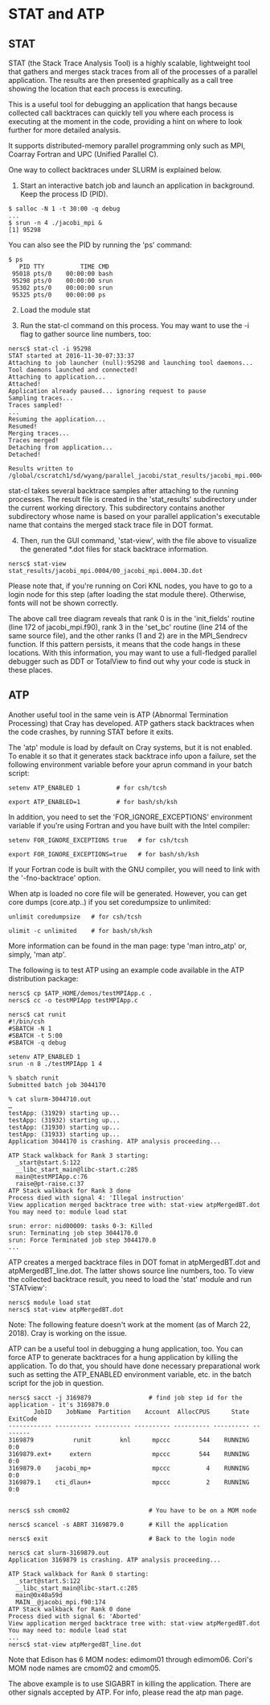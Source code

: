# STAT and ATP

## STAT

STAT (the Stack Trace Analysis Tool) is a highly scalable, lightweight tool that gathers and merges stack traces from all of the processes of a parallel application. The results are then presented graphically as a call tree showing the location that each process is executing.

This is a useful tool for debugging an application that hangs because collected call backtraces can quickly tell you where each process is executing at the moment in the code, providing a hint on where to look further for more detailed analysis.

It supports distributed-memory parallel programming only such as MPI, Coarray Fortran and UPC (Unified Parallel C).

One way to collect backtraces under SLURM is explained below.

1. Start an interactive batch job and launch an application in background. Keep the process ID (PID).
  ```shell
  $ salloc -N 1 -t 30:00 -q debug
  ...
  $ srun -n 4 ./jacobi_mpi &
  [1] 95298
  ```
  You can also see the PID by running the 'ps' command:

  ```shell
  $ ps
     PID TTY          TIME CMD
   95018 pts/0    00:00:00 bash
   95298 pts/0    00:00:00 srun
   95302 pts/0    00:00:00 srun
   95325 pts/0    00:00:00 ps
  ```
2. Load the module stat

3. Run the stat-cl command on this process. You may want to use the -i flag to gather source line numbers, too:

```shell
nersc$ stat-cl -i 95298
STAT started at 2016-11-30-07:33:37
Attaching to job launcher (null):95298 and launching tool daemons...
Tool daemons launched and connected!
Attaching to application...
Attached!
Application already paused... ignoring request to pause
Sampling traces...
Traces sampled!
...
Resuming the application...
Resumed!
Merging traces...
Traces merged!
Detaching from application...
Detached!

Results written to /global/cscratch1/sd/wyang/parallel_jacobi/stat_results/jacobi_mpi.0004
```

stat-cl takes several backtrace samples after attaching to the running processes. The result file is created in the 'stat_results' subdirectory under the current working directory. This subdirectory contains another subdirectory whose name is based on your parallel application's executable name that contains the merged stack trace file in DOT format.

4. Then, run the GUI command, 'stat-view', with the file above to visualize the generated *.dot files for stack backtrace information.

```shell
nersc$ stat-view stat_results/jacobi_mpi.0004/00_jacobi_mpi.0004.3D.dot
```

Please note that, if you're running on Cori KNL nodes, you have to go to a login node for this step (after loading the stat module there). Otherwise, fonts will not be shown correctly.



The above call tree diagram reveals that rank 0 is in the 'init_fields' routine (line 172 of jacobi_mpi.f90), rank 3 in the 'set_bc' routine (line 214 of the same source file), and the other ranks (1 and 2) are in the MPI_Sendrecv function. If this pattern persists, it means that the code hangs in these locations. With this information, you may want to use a full-fledged parallel debugger such as DDT or TotalView to find out why your code is stuck in these places.

## ATP

Another useful tool in the same vein is ATP (Abnormal Termination Processing) that Cray has developed. ATP gathers stack backtraces when the code crashes, by running STAT before it exits.

The 'atp' module is load by default on Cray systems, but it is not enabled. To enable it so that it generates stack backtrace info upon a failure, set the following environment variable before your aprun command in your batch script:

```shell
setenv ATP_ENABLED 1          # for csh/tcsh

export ATP_ENABLED=1          # for bash/sh/ksh
```

In addition, you need to set the 'FOR_IGNORE_EXCEPTIONS' environment variable if you're using Fortran and you have built with the Intel compiler:

```shell
setenv FOR_IGNORE_EXCEPTIONS true   # for csh/tcsh

export FOR_IGNORE_EXCEPTIONS=true   # for bash/sh/ksh
```

If your Fortran code is built with the GNU compiler, you will need to link with the '-fno-backtrace' option.

When atp is loaded no core file will be generated. However, you can get core dumps (core.atp.<apid>.<rank>) if you set coredumpsize to unlimited:

```shell
unlimit coredumpsize   # for csh/tcsh

ulimit -c unlimited    # for bash/sh/ksh
```

More information can be found in the man page: type 'man intro_atp' or, simply, 'man atp'.

The following is to test ATP using an example code available in the ATP distribution package:

```shell
nersc$ cp $ATP_HOME/demos/testMPIApp.c .
nersc$ cc -o testMPIApp testMPIApp.c

nersc$ cat runit
#!/bin/csh
#SBATCH -N 1
#SBATCH -t 5:00
#SBATCH -q debug

setenv ATP_ENABLED 1
srun -n 8 ./testMPIApp 1 4

% sbatch runit
Submitted batch job 3044170

% cat slurm-3044710.out
…
testApp: (31929) starting up...
testApp: (31932) starting up...
testApp: (31930) starting up...
testApp: (31933) starting up...
Application 3044170 is crashing. ATP analysis proceeding...

ATP Stack walkback for Rank 3 starting:
  _start@start.S:122
  __libc_start_main@libc-start.c:285
  main@testMPIApp.c:76
  raise@pt-raise.c:37
ATP Stack walkback for Rank 3 done
Process died with signal 4: 'Illegal instruction'
View application merged backtrace tree with: stat-view atpMergedBT.dot
You may need to: module load stat

srun: error: nid00009: tasks 0-3: Killed
srun: Terminating job step 3044170.0
srun: Force Terminated job step 3044170.0
...
```

ATP creates a merged backtrace files in DOT fomat in atpMergedBT.dot and atpMergedBT_line.dot. The latter shows source line numbers, too. To view the collected backtrace result, you need to load the 'stat' module and run 'STATview':

```shell
nersc$ module load stat
nersc$ stat-view atpMergedBT.dot
```



Note: The following feature doesn't work at the moment (as of March 22, 2018). Cray is working on the issue.

ATP can be a useful tool in debugging a hung application, too. You can force ATP to generate backtraces for a hung application by killing the application. To do that, you should have done necessary preparational work such as setting the ATP_ENABLED environment variable, etc. in the batch script for the job in question.

```shell
nersc$ sacct -j 3169879                # find job step id for the application - it's 3169879.0
       JobID    JobName  Partition    Account  AllocCPUS      State ExitCode 
------------ ---------- ---------- ---------- ---------- ---------- -------- 
3169879           runit        knl      mpccc        544    RUNNING      0:0 
3169879.ext+     extern                 mpccc        544    RUNNING      0:0 
3169879.0    jacobi_mp+                 mpccc          4    RUNNING      0:0 
3169879.1    cti_dlaun+                 mpccc          2    RUNNING      0:0


nersc$ ssh cmom02                      # You have to be on a MOM node

nersc$ scancel -s ABRT 3169879.0       # Kill the application

nersc$ exit                            # Back to the login node

nersc$ cat slurm-3169879.out
Application 3169879 is crashing. ATP analysis proceeding...

ATP Stack walkback for Rank 0 starting:
  _start@start.S:122
  __libc_start_main@libc-start.c:285
  main@0x40a59d
  MAIN__@jacobi_mpi.f90:174
ATP Stack walkback for Rank 0 done
Process died with signal 6: 'Aborted'
View application merged backtrace tree with: stat-view atpMergedBT.dot
You may need to: module load stat
...
nersc$ stat-view atpMergedBT_line.dot
```

Note that Edison has 6 MOM nodes: edimom01 through edimom06. Cori's MOM node names are cmom02 and cmom05.




The above example is to use SIGABRT in killing the application. There are other signals accepted by ATP. For info, please read the atp man page.
